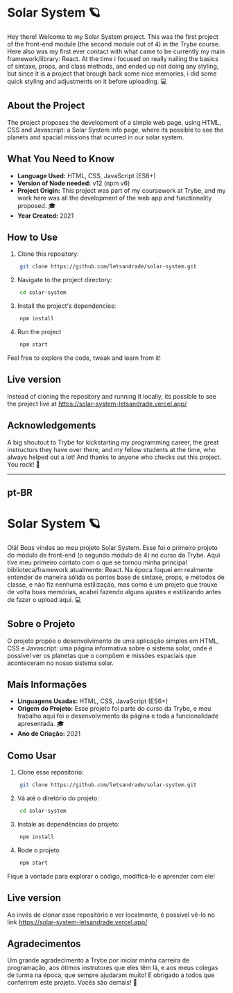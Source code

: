 # Solar System 🪐

Hey there! Welcome to my Solar System project. This was the first project of the front-end module (the second module out of 4) in the Trybe course. Here also was my first ever contact with what came to be currently my main framework/library: React. At the time i focused on really nailing the basics of sintaxe, props, and class methods, and ended up not doing any styling, but since it is a project that brough back some nice memories, i did some quick styling and adjustments on it before uploading. 💻

## About the Project

The project proposes the development of a simple web page, using HTML, CSS and Javascript: a Solar System info page, where its possible to see the planets and spacial missions that ocurred in our solar system.

## What You Need to Know

- **Language Used:** HTML, CSS, JavaScript (ES6+)
- **Version of Node needed:** v12 (npm v6)
- **Project Origin:** This project was part of my coursework at Trybe, and my work here was all the development of the web app and functionality proposed. 🎓
- **Year Created:** 2021

## How to Use

1. Clone this repository:

```sh
    git clone https://github.com/letsandrade/solar-system.git
```

2. Navigate to the project directory:

```sh
    cd solar-system
```

3. Install the project's dependencies:

```sh
    npm install
```

4. Run the project

```sh
    npm start
```

Feel free to explore the code, tweak and learn from it!

## Live version

Instead of cloning the repository and running it locally, its possible to see the project live at https://solar-system-letsandrade.vercel.app/

## Acknowledgements

A big shoutout to Trybe for kickstarting my programming career, the great instructors they have over there, and my fellow students at the time, who always helped out a lot! And thanks to anyone who checks out this project. You rock! 🤘

---

## pt-BR

# Solar System 🪐

Olá! Boas vindas ao meu projeto Solar System. Esse foi o primeiro projeto do módulo de front-end (o segundo módulo de 4) no curso da Trybe. Aqui tive meu primeiro contato com o que se tornou minha principal biblioteca/framework atualmente: React. Na época foquei em realmente entender de maneira sólida os pontos base de sintaxe, props, e métodos de classe, e não fiz nenhuma estilização, mas como é um projeto que trouxe de volta boas memórias, acabei fazendo alguns ajustes e estilizando antes de fazer o upload aqui. 💻

## Sobre o Projeto

O projeto propõe o desenvolvimento de uma aplicação simples em HTML, CSS e Javascript: uma página informativa sobre o sistema solar, onde é possível ver os planetas que o compõem e missões espaciais que aconteceram no nosso sistema solar.

## Mais Informações

- **Linguagens Usadas:** HTML, CSS, JavaScript (ES6+)
- **Origem do Projeto:** Esse projeto foi parte do curso da Trybe, e meu trabalho aqui foi o desenvolvimento da página e toda a funcionalidade apresentada. 🎓
- **Ano de Criação:** 2021

## Como Usar

1. Clone esse repositorio:

```sh
    git clone https://github.com/letsandrade/solar-system.git
```

2. Vá até o diretório do projeto:

```sh
    cd solar-system
```

3. Instale as dependências do projeto:

```sh
    npm install
```

4. Rode o projeto

```sh
    npm start
```

Fique à vontade para explorar o código, modificá-lo e aprender com ele!

## Live version

Ao invés de clonar esse repositório e ver localmente, é possível vê-lo no link https://solar-system-letsandrade.vercel.app/

## Agradecimentos

Um grande agradecimento à Trybe por iniciar minha carreira de programação, aos ótimos instrutores que eles têm lá, e aos meus colegas de turma na época, que sempre ajudaram muito! E obrigado a todos que conferirem este projeto. Vocês são demais! 🤘
